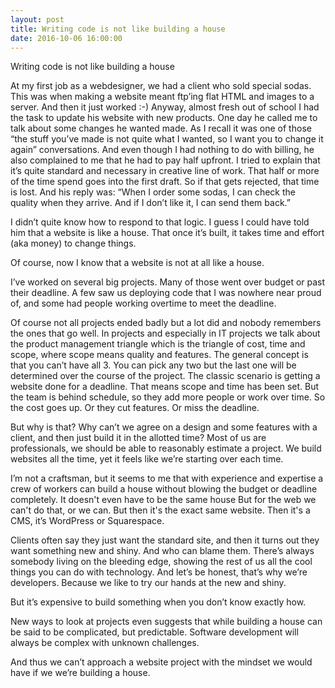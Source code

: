 ```yaml
---
layout: post
title: Writing code is not like building a house
date: 2016-10-06 16:00:00
---
```


Writing code is not like building a house

At my first job as a webdesigner, we had a client who sold special sodas. This was when making a website meant ftp’ing flat HTML and images to a server. And then it just worked :-)
Anyway, almost fresh out of school I had the task to update his website with new products. 
One day he called me to talk about some changes he wanted made. As I recall it was one of those “the stuff you’ve made is not quite what I wanted, so I want you to change it again” conversations.
And even though I had nothing to do with billing, he also complained to me that he had to pay half upfront.
I tried to explain that it’s quite standard and necessary in creative line of work. That half or more of the time spend goes into the first draft. So if that gets rejected, that time is lost.
And his reply was: “When I order some sodas, I can check the quality when they arrive. And if I don’t like it, I can send them back.”

I didn’t quite know how to respond to that logic.
I guess I could have told him that a website is like a house. That once it’s built, it takes time and effort (aka money) to change things.

Of course, now I know that a website is not at all like a house.

I’ve worked on several big projects. Many of those went over budget or past their deadline. A few saw us deploying code that I was nowhere near proud of, and some had people working overtime to meet the deadline.

Of course not all projects ended badly but a lot did and nobody remembers the ones that go well. 
In projects and especially in IT projects we talk about the product management triangle which is the triangle of cost, time and scope, where scope means quality and features. The general concept is that you can’t have all 3. You can pick any two but the last one will be determined over the course of the project. 
The classic scenario is getting a website done for a deadline. That means scope and time has been set. But the team is behind schedule, so they add more people or work over time. So the cost goes up. Or they cut features. Or miss the deadline.

But why is that?
Why can’t we agree on a design and some features with a client, and then just build it in the allotted time?
Most of us are professionals, we should be able to reasonably estimate a project. We build websites all the time, yet it feels like we’re starting over each time.


I’m not a craftsman, but it seems to me that with experience and expertise a crew of workers can build a house without blowing the budget or deadline completely. It doesn't even have to be the same house
But for the web we can't do that, or we can. But then it's the exact same website. Then it's a CMS, it’s WordPress or Squarespace.

Clients often say they just want the standard site, and then it turns out they want something new and shiny. And who can blame them. There’s always somebody living on the bleeding edge, showing the rest of us all the cool things you can do with technology.
And let’s be honest, that’s why we’re developers. Because we like to try our hands at the new and shiny.

But it’s expensive to build something when you don’t know exactly how.

New ways to look at projects even suggests that while building a house can be said to be complicated, but predictable. Software development will always be complex with unknown challenges.

And thus we can’t approach a website project with the mindset we would have if we we’re building a house. 